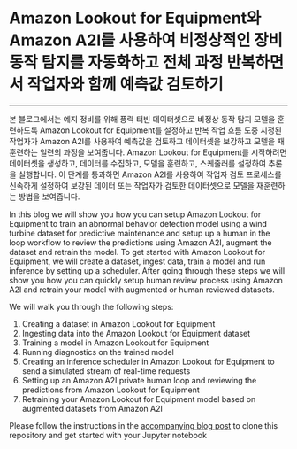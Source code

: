 # Amazon Lookout for Equipment와 Amazon A2I를 사용하여 비정상적인 장비 동작 탐지를 자동화하고 전체 과정 반복하면서 작업자와 함께 예측값 검토하기
---
본 블로그에서는 예지 정비를 위해 풍력 터빈 데이터셋으로 비정상 동작 탐지 모델을 훈련하도록 Amazon Lookout for Equipment를 설정하고 반복 작업 흐름 도중 지정된 작업자가 Amazon A2I를 사용하여 예측값을 검토하고 데이터셋을 보강하고 모델을 재훈련하는 일련의 과정을 보여줍니다. Amazon Lookout for Equipment를 시작하려면 데이터셋을 생성하고, 데이터를 수집하고, 모델을 훈련하고, 스케줄러를 설정하여 추론을 실행합니다. 이 단계를 통과하면 Amazon A2I를 사용하여 작업자 검토 프로세스를 신속하게 설정하여 보강된 데이터 또는 작업자가 검토한 데이터셋으로 모델을 재훈련하는 방법을 보여줍니다.

In this blog we will show you how you can setup Amazon Lookout for Equipment to train an abnormal behavior detection model using a wind turbine dataset for predictive maintenance and setup up a human in the loop workflow to review the predictions using Amazon A2I, augment the dataset and retrain the model. To get started with Amazon Lookout for Equipment, we will create a dataset, ingest data, train a model and run inference by setting up a scheduler. After going through
these steps we will show you how you can quickly setup human review process using Amazon A2I and retrain your model with augmented or human reviewed datasets.

We will walk you through the following steps: 
1. Creating a dataset in Amazon Lookout for Equipment
2. Ingesting data into the Amazon Lookout for Equipment dataset
3. Training a model in Amazon Lookout for Equipment
4. Running diagnostics on the trained model
5. Creating an inference scheduler in Amazon Lookout for Equipment to send a simulated stream of real-time requests
6. Setting up an Amazon A2I private human loop and reviewing the predictions from Amazon Lookout for Equipment
7. Retraining your Amazon Lookout for Equipment model based on augmented datasets from Amazon A2I

Please follow the instructions in the [accompanying blog post](aws.amazon.com) to clone this repository and get started with your Jupyter notebook
